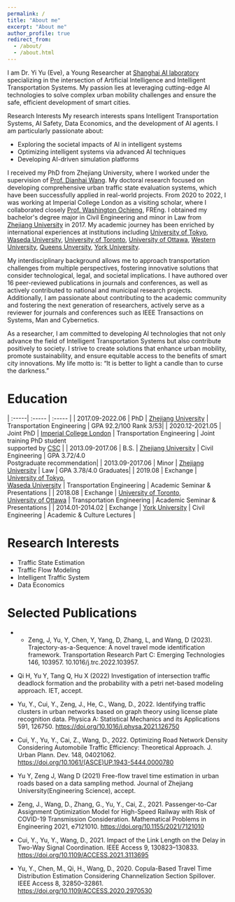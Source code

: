 ```yaml
---
permalink: /
title: "About me"
excerpt: "About me"
author_profile: true
redirect_from: 
  - /about/
  - /about.html
---
```


I am Dr. Yi Yu (Eve), a Young Researcher at [Shanghai AI laboratory](https://www.shlab.org.cn/) specializing in the intersection of Artificial Intelligence and Intelligent Transportation Systems. My passion lies at leveraging cutting-edge AI technologies to solve complex urban mobility challenges and ensure the safe, efficient development of smart cities.

Research Interests
 My research interests spans Intelligent Transportation Systems, AI Safety, Data Economics, and the development of AI agents. I am particularly passionate about:
- Exploring the societal impacts of AI in intelligent systems
- Optimizing intelligent systems via advanced AI techniques
- Developing AI-driven simulation platforms

 I received my PhD from Zhejiang University, where I worked under the supervision of [Prof. Dianhai Wang](http://iits.zju.edu.cn/international/2018/0816/c21523a847061/page.psp).  My doctoral research focused on developing comprehensive urban traffic state evaluation systems, which have been successfully applied in real-world projects. From 2020 to 2022, I was working at Imperial College London as a visiting scholar, where I collaborated closely [Prof. Washington Ochieng](http://www.imperial.ac.uk/people/w.ochieng), FREng. I obtained my bachelor's degree major in Civil Engineering and minor in Law from [Zhejiang University](https://www.zju.edu.cn) in 2017. My academic journey has been enriched by international experiences at institutions including [University of Tokyo](https://www.u-tokyo.ac.jp/ja/index.html), [Waseda University](https://www.waseda.jp/top/), [University of Toronto](https://www.utoronto.ca), [University of Ottawa](https://www.uottawa.ca/en), [Western University](https://www.uwo.ca), [Queens Unversity](https://www.queensu.ca), [York University](https://www.york.ac.uk). 
 
 
 My interdisciplinary background allows me to approach transportation challenges from multiple perspectives, fostering innovative solutions that consider technological, legal, and societal implications. I have authored over 16 peer-reviewed publications in journals and conferences, as well as actively contributed to national and municipal research projects. Additionally, I am passionate about contributing to the academic community and fostering the next generation of researchers, actively serve as a reviewer for journals and conferences such as IEEE Transactions on Systems, Man and Cybernetics.

As a researcher, I am committed to developing AI technologies that not only advance the field of Intelligent Transportation Systems but also contribute positively to society. I strive to create solutions that enhance urban mobility, promote sustainability, and ensure equitable access to the benefits of smart city innovations. My life motto is: “It is better to light a candle than to curse the darkness.”


Education
=====

| :-----| :----- | :----- |
| 2017.09-2022.06 | PhD | [Zhejiang University](https://www.zju.edu.cn) | Transportation Engineering | GPA 92.2/100 Rank 3/53|
| 2020.12-2021.05 | Joint PhD | [Imperial College London](https://www.imperial.ac.uk) | Transportation Engineering | Joint training PhD student <br> supported by [CSC](https://www.csc.edu.cn) |
| 2013.09-2017.06 | B.S. | [Zhejiang University](https://www.zju.edu.cn) | Civil Engineering | GPA 3.72/4.0 <br> Postgraduate recommendation|
| 2013.09-2017.06  | Minor | [Zhejiang University](https://www.zju.edu.cn) | Law | GPA 3.78/4.0 Graduates|
| 2019.08 | Exchange | [University of Tokyo](https://www.u-tokyo.ac.jp/ja/index.html), <br> [Waseda University](https://www.waseda.jp/top/) | Transportation Engineering | Academic Seminar & Presentations |
| 2018.08  | Exchange | [University of Toronto](https://www.utoronto.ca), <br> [University of Ottawa](https://www.uottawa.ca/en) | Transportation Engineering | Academic Seminar & Presentations |
| 2014.01-2014.02  | Exchange | [York University](https://www.york.ac.uk) | Civil Engineering | Academic & Culture Lectures |


Research Interests
======
* Traffic State Estimation
* Traffic Flow Modeling  
* Intelligent Traffic System 
* Data Economics


Selected Publications
======
* * Zeng, J, Yu, Y, Chen, Y, Yang, D, Zhang, L, and Wang, D (2023). Trajectory-as-a-Sequence: A novel travel mode identification framework. Transportation Research Part C: Emerging Technologies 146, 103957. 10.1016/j.trc.2022.103957.

* Qi H, Yu Y, Tang Q, Hu X (2022) Investigation of intersection traffic deadlock formation and the probability with a petri net-based modeling approach. IET, accept. 

* Yu, Y., Cui, Y., Zeng, J., He, C., Wang, D., 2022. Identifying traffic clusters in urban networks based on graph theory using license plate recognition data. Physica A: Statistical Mechanics and its Applications 591, 126750. https://doi.org/10.1016/j.physa.2021.126750

* Cui, Y., Yu, Y., Cai, Z., Wang, D., 2022. Optimizing Road Network Density Considering Automobile Traffic Efficiency: Theoretical Approach. J. Urban Plann. Dev. 148, 04021062. https://doi.org/10.1061/(ASCE)UP.1943-5444.0000780

* Yu Y, Zeng J, Wang D (2021) Free-flow travel time estimation in urban roads based on a data sampling method. Journal of Zhejiang University(Engineering Science), accept.

* Zeng, J., Wang, D., Zhang, G., Yu, Y., Cai, Z., 2021. Passenger-to-Car Assignment Optimization Model for High-Speed Railway with Risk of COVID-19 Transmission Consideration. Mathematical Problems in Engineering 2021, e7121010. https://doi.org/10.1155/2021/7121010

* Cui, Y., Yu, Y., Wang, D., 2021. Impact of the Link Length on the Delay in Two-Way Signal Coordination. IEEE Access 9, 130823–130833. https://doi.org/10.1109/ACCESS.2021.3113695

* Yu, Y., Chen, M., Qi, H., Wang, D., 2020. Copula-Based Travel Time Distribution Estimation Considering Channelization Section Spillover. IEEE Access 8, 32850–32861. https://doi.org/10.1109/ACCESS.2020.2970530
